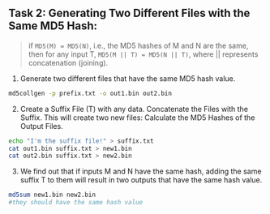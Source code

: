 ## Task 2: Generating Two Different Files with the Same MD5 Hash:
> if `MD5(M) = MD5(N)`, i.e., the MD5 hashes of M and N are the same, then for any input T, `MD5(M || T) = MD5(N || T)`, where || represents concatenation (joining).

1.	Generate two different files that have the same MD5 hash value.
```bash
md5collgen -p prefix.txt -o out1.bin out2.bin
```
2.	Create a Suffix File (T) with any data. Concatenate the Files with the Suffix. This will create two new files: Calculate the MD5 Hashes of the Output Files.
```bash
echo "I'm the suffix file!" > suffix.txt
cat out1.bin suffix.txt > new1.bin
cat out2.bin suffix.txt > new2.bin
```
3.	We find out that if inputs M and N have the same hash, adding the same suffix T to them will result in two outputs that have the same hash value.
```bash
md5sum new1.bin new2.bin
#they should have the same hash value
```
